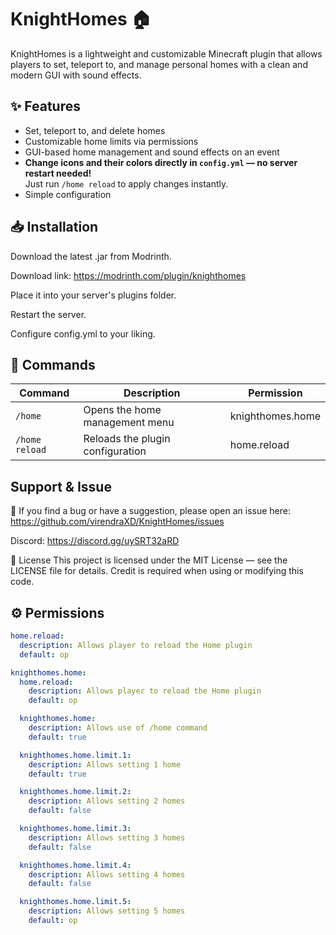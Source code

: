# KnightHomes 🏠

KnightHomes is a lightweight and customizable Minecraft plugin that allows players to set, teleport to, and manage personal homes with a clean and modern GUI with sound effects.

## ✨ Features
- Set, teleport to, and delete homes
- Customizable home limits via permissions
- GUI-based home management and sound effects on an event
- **Change icons and their colors directly in `config.yml` — no server restart needed!**  
  Just run `/home reload` to apply changes instantly.
- Simple configuration

## 📥 Installation
Download the latest .jar from Modrinth.

Download link: https://modrinth.com/plugin/knighthomes

Place it into your server's plugins folder.

Restart the server.

Configure config.yml to your liking.

## 📜 Commands
| Command          | Description                      | Permission        |
|------------------|----------------------------------|-------------------|
| `/home`          | Opens the home management menu   | knighthomes.home  |
| `/home reload`   | Reloads the plugin configuration | home.reload       |

## Support & Issue
🐛 If you find a bug or have a suggestion, please open an issue here:
https://github.com/virendraXD/KnightHomes/issues

Discord: https://discord.gg/uySRT32aRD

📄 License
This project is licensed under the MIT License — see the LICENSE file for details.
Credit is required when using or modifying this code.

## ⚙️ Permissions
```yaml
home.reload:
  description: Allows player to reload the Home plugin
  default: op

knighthomes.home:
  home.reload:
    description: Allows player to reload the Home plugin
    default: op

  knighthomes.home:
    description: Allows use of /home command
    default: true

  knighthomes.home.limit.1:
    description: Allows setting 1 home
    default: true

  knighthomes.home.limit.2:
    description: Allows setting 2 homes
    default: false

  knighthomes.home.limit.3:
    description: Allows setting 3 homes
    default: false

  knighthomes.home.limit.4:
    description: Allows setting 4 homes
    default: false

  knighthomes.home.limit.5:
    description: Allows setting 5 homes
    default: op

